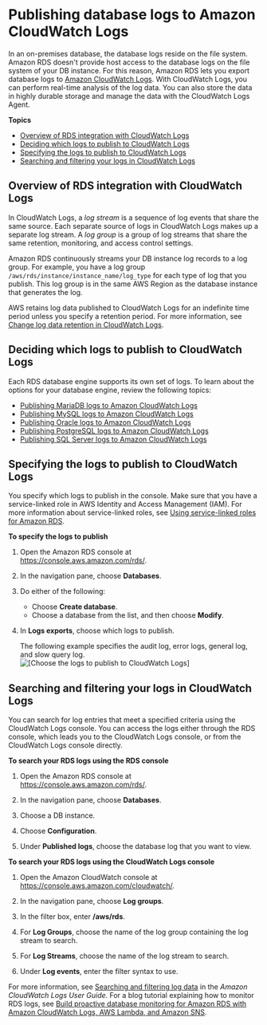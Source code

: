# Publishing database logs to Amazon CloudWatch Logs<a name="USER_LogAccess.Procedural.UploadtoCloudWatch"></a>

In an on\-premises database, the database logs reside on the file system\. Amazon RDS doesn't provide host access to the database logs on the file system of your DB instance\. For this reason, Amazon RDS lets you export database logs to [Amazon CloudWatch Logs](https://docs.aws.amazon.com/AmazonCloudWatch/latest/logs/WhatIsCloudWatchLogs.html)\. With CloudWatch Logs, you can perform real\-time analysis of the log data\. You can also store the data in highly durable storage and manage the data with the CloudWatch Logs Agent\. 

**Topics**
+ [Overview of RDS integration with CloudWatch Logs](#rds-integration-cw-logs)
+ [Deciding which logs to publish to CloudWatch Logs](#engine-specific-logs)
+ [Specifying the logs to publish to CloudWatch Logs](#integrating_cloudwatchlogs.configure)
+ [Searching and filtering your logs in CloudWatch Logs](#accessing-logs-in-cloudwatch)

## Overview of RDS integration with CloudWatch Logs<a name="rds-integration-cw-logs"></a>

In CloudWatch Logs, a *log stream* is a sequence of log events that share the same source\. Each separate source of logs in CloudWatch Logs makes up a separate log stream\. A *log group* is a group of log streams that share the same retention, monitoring, and access control settings\.

Amazon RDS continuously streams your DB instance log records to a log group\. For example, you have a log group `/aws/rds/instance/instance_name/log_type` for each type of log that you publish\. This log group is in the same AWS Region as the database instance that generates the log\.

AWS retains log data published to CloudWatch Logs for an indefinite time period unless you specify a retention period\. For more information, see [Change log data retention in CloudWatch Logs](https://docs.aws.amazon.com/AmazonCloudWatch/latest/logs/Working-with-log-groups-and-streams.html#SettingLogRetention)\. 

## Deciding which logs to publish to CloudWatch Logs<a name="engine-specific-logs"></a>

Each RDS database engine supports its own set of logs\. To learn about the options for your database engine, review the following topics:
+ [Publishing MariaDB logs to Amazon CloudWatch Logs](USER_LogAccess.Concepts.MariaDB.md#USER_LogAccess.MariaDB.PublishtoCloudWatchLogs)
+ [Publishing MySQL logs to Amazon CloudWatch Logs](USER_LogAccess.MySQLDB.PublishtoCloudWatchLogs.md)
+ [Publishing Oracle logs to Amazon CloudWatch Logs](USER_LogAccess.Concepts.Oracle.md#USER_LogAccess.Oracle.PublishtoCloudWatchLogs)
+ [Publishing PostgreSQL logs to Amazon CloudWatch Logs](USER_LogAccess.Concepts.PostgreSQL.md#USER_LogAccess.Concepts.PostgreSQL.PublishtoCloudWatchLogs)
+ [Publishing SQL Server logs to Amazon CloudWatch Logs](USER_LogAccess.Concepts.SQLServer.md#USER_LogAccess.SQLServer.PublishtoCloudWatchLogs)

## Specifying the logs to publish to CloudWatch Logs<a name="integrating_cloudwatchlogs.configure"></a>

You specify which logs to publish in the console\. Make sure that you have a service\-linked role in AWS Identity and Access Management \(IAM\)\. For more information about service\-linked roles, see [Using service\-linked roles for Amazon RDS](UsingWithRDS.IAM.ServiceLinkedRoles.md)\.

**To specify the logs to publish**

1. Open the Amazon RDS console at [https://console\.aws\.amazon\.com/rds/](https://console.aws.amazon.com/rds/)\.

1. In the navigation pane, choose **Databases**\.

1. Do either of the following:
   + Choose **Create database**\.
   + Choose a database from the list, and then choose **Modify**\.

1. In **Logs exports**, choose which logs to publish\.

   The following example specifies the audit log, error logs, general log, and slow query log\.  
![\[Choose the logs to publish to CloudWatch Logs\]](http://docs.aws.amazon.com/AmazonRDS/latest/UserGuide/images/AddCWLogs.png)

## Searching and filtering your logs in CloudWatch Logs<a name="accessing-logs-in-cloudwatch"></a>

You can search for log entries that meet a specified criteria using the CloudWatch Logs console\. You can access the logs either through the RDS console, which leads you to the CloudWatch Logs console, or from the CloudWatch Logs console directly\.

**To search your RDS logs using the RDS console**

1. Open the Amazon RDS console at [https://console\.aws\.amazon\.com/rds/](https://console.aws.amazon.com/rds/)\.

1. In the navigation pane, choose **Databases**\.

1. Choose a DB instance\.

1. Choose **Configuration**\.

1. Under **Published logs**, choose the database log that you want to view\.

**To search your RDS logs using the CloudWatch Logs console**

1. Open the Amazon CloudWatch console at [https://console\.aws\.amazon\.com/cloudwatch/](https://console.aws.amazon.com/cloudwatch/)\.

1. In the navigation pane, choose **Log groups**\.

1. In the filter box, enter **/aws/rds**\.

1. For **Log Groups**, choose the name of the log group containing the log stream to search\.

1. For **Log Streams**, choose the name of the log stream to search\.

1. Under **Log events**, enter the filter syntax to use\.

For more information, see [Searching and filtering log data](https://docs.aws.amazon.com/AmazonCloudWatch/latest/logs/MonitoringLogData.html) in the *Amazon CloudWatch Logs User Guide*\. For a blog tutorial explaining how to monitor RDS logs, see [Build proactive database monitoring for Amazon RDS with Amazon CloudWatch Logs, AWS Lambda, and Amazon SNS](http://aws.amazon.com/blogs/database/build-proactive-database-monitoring-for-amazon-rds-with-amazon-cloudwatch-logs-aws-lambda-and-amazon-sns/)\.
